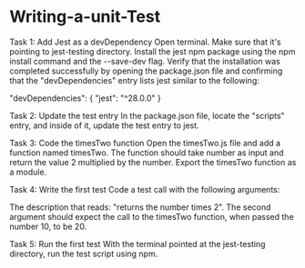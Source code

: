 # Writing-a-unit-Test
Task 1: Add Jest as a devDependency
Open terminal. Make sure that it's pointing to jest-testing directory.
Install the jest npm package using the npm install command and the --save-dev flag.
Verify that the installation was completed successfully by opening the package.json file and confirming that the "devDependencies" entry lists jest similar to the following:

"devDependencies": {
    "jest": "^28.0.0"
}

Task 2: Update the test entry
In the package.json file, locate the "scripts" entry, and inside of it, update the test entry to jest.


Task 3: Code the timesTwo function
Open the timesTwo.js file and add a function named timesTwo. The function should take number as input and return the value 2 multiplied by the number. Export the timesTwo function as a module.


Task 4: Write the first test
Code a test call with the following arguments:

The description that reads: "returns the number times 2".
The second argument should expect the call to the timesTwo function, when passed the number 10, to be 20.

Task 5: Run the first test
With the terminal pointed at the jest-testing directory, run the test script using npm.
